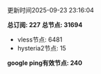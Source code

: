 更新时间2025-09-23 23:16:04

**总订阅: 227**
**总节点: 31694**
- vless节点: 6481
- hysteria2节点: 15

**google ping有效节点: 240**
